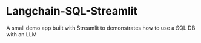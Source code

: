 # Langchain-SQL-Streamlit
A small demo app built with Streamlit to demonstrates how to use a SQL DB with an LLM
